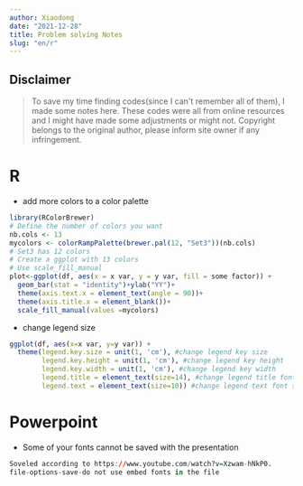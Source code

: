```yaml
---
author: Xiaodong
date: "2021-12-28"
title: Problem solving Notes
slug: "en/r"
---
```


## Disclaimer 
> To save my time finding codes(since I can't remember all of them), I made some notes here. These codes were all from online resources and I might have made some adjustments or might not. Copyright belongs to the original author, please inform site owner if any infringement. 


# R

- add more colors to a color palette

```r
library(RColorBrewer)
# Define the number of colors you want
nb.cols <- 13
mycolors <- colorRampPalette(brewer.pal(12, "Set3"))(nb.cols)
# Set3 has 12 colors
# Create a ggplot with 13 colors 
# Use scale_fill_manual
plot<-ggplot(df, aes(x = x var, y = y var, fill = some factor)) + 
  geom_bar(stat = "identity")+ylab("YY")+
  theme(axis.text.x = element_text(angle = 90))+
  theme(axis.title.x = element_blank())+
  scale_fill_manual(values =mycolors)

```

- change legend size

```r
ggplot(df, aes(x=x var, y=y var)) +
  theme(legend.key.size = unit(1, 'cm'), #change legend key size
        legend.key.height = unit(1, 'cm'), #change legend key height
        legend.key.width = unit(1, 'cm'), #change legend key width
        legend.title = element_text(size=14), #change legend title font size
        legend.text = element_text(size=10)) #change legend text font size
```

# Powerpoint

- Some of your fonts cannot be saved with the presentation

```r
Soveled according to https://www.youtube.com/watch?v=Xzwam-hNkP0.
file-options-save-do not use embed fonts in the file
```





